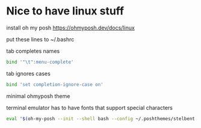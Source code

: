 # Nice to have linux stuff

install oh my posh
https://ohmyposh.dev/docs/linux


put these lines to ~/.bashrc

tab completes names
```bash
bind '"\t":menu-complete'
```

tab ignores cases
```bash
bind 'set completion-ignore-case on'
```
minimal ohmyposh theme

terminal emulator has to have fonts that support special characters

```bash
eval "$(oh-my-posh --init --shell bash --config ~/.poshthemes/stelbent.minimal.omp.json)"
```

